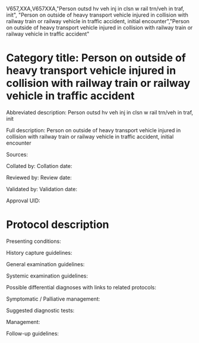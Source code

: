 V657,XXA,V657XXA,"Person outsd hv veh inj in clsn w rail trn/veh in traf, init", "Person on outside of heavy transport vehicle injured in collision with railway train or railway vehicle in traffic accident, initial encounter","Person on outside of heavy transport vehicle injured in collision with railway train or railway vehicle in traffic accident"
# Category title: Person on outside of heavy transport vehicle injured in collision with railway train or railway vehicle in traffic accident

Abbreviated description: Person outsd hv veh inj in clsn w rail trn/veh in traf, init

Full description: Person on outside of heavy transport vehicle injured in collision with railway train or railway vehicle in traffic accident, initial encounter

Sources:

Collated by:
Collation date:

Reviewed by:
Review date:

Validated by:
Validation date:

Approval UID:

# Protocol description

Presenting conditions:

History capture guidelines:

General examination guidelines:

Systemic examination guidelines:

Possible differential diagnoses with links to related protocols:

Symptomatic / Palliative management:

Suggested diagnostic tests:

Management:

Follow-up guidelines:
